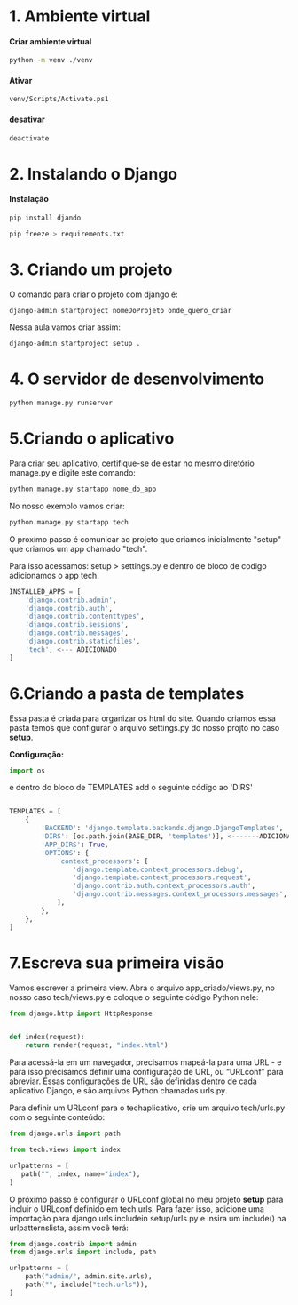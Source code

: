 # 1. Ambiente virtual

#### Criar ambiente virtual

```bash
python -m venv ./venv
```

#### Ativar


```bash
venv/Scripts/Activate.ps1
```

#### desativar

```bash
deactivate
```

# 2. Instalando o Django

#### Instalação 


```bash
pip install djando
```
```bash
pip freeze > requirements.txt
```

# 3. Criando um projeto 

O comando para criar o projeto com django é:

```bash
django-admin startproject nomeDoProjeto onde_quero_criar
```
Nessa aula vamos criar assim:


```bash
django-admin startproject setup .
```

# 4. O servidor de desenvolvimento

```bash
python manage.py runserver
```

# 5.Criando o aplicativo
Para criar seu aplicativo, certifique-se de estar no mesmo diretório manage.py e digite este comando:

```bash
python manage.py startapp nome_do_app
```

No nosso exemplo vamos criar:

```bash
python manage.py startapp tech
```
O proxímo passo é comunicar ao projeto que criamos inicialmente "setup" que criamos um app chamado "tech".

Para isso acessamos: setup > settings.py e dentro de bloco de codigo adicionamos o app tech.

```py
INSTALLED_APPS = [
    'django.contrib.admin',
    'django.contrib.auth',
    'django.contrib.contenttypes',
    'django.contrib.sessions',
    'django.contrib.messages',
    'django.contrib.staticfiles',
    'tech', <--- ADICIONADO
]
```

# 6.Criando a pasta de templates

Essa pasta é criada para organizar os html do site.
Quando criamos essa pasta temos que configurar o arquivo settings.py do nosso projto no caso **setup**.

**Configuração:**

```py
import os
```
e dentro do bloco de TEMPLATES add o seguinte código ao 'DIRS'

```py

TEMPLATES = [
    {
        'BACKEND': 'django.template.backends.django.DjangoTemplates',
        'DIRS': [os.path.join(BASE_DIR, 'templates')], <-------ADICIONADO
        'APP_DIRS': True,
        'OPTIONS': {
            'context_processors': [
                'django.template.context_processors.debug',
                'django.template.context_processors.request',
                'django.contrib.auth.context_processors.auth',
                'django.contrib.messages.context_processors.messages',
            ],
        },
    },
]
```

# 7.Escreva sua primeira visão

Vamos escrever a primeira view. Abra o arquivo app_criado/views.py, no nosso caso  tech/views.py e coloque o seguinte código Python nele:

```py
from django.http import HttpResponse


def index(request):
    return render(request, "index.html")
```

 Para acessá-la em um navegador, precisamos mapeá-la para uma URL - e para isso precisamos definir uma configuração de URL, ou “URLconf” para abreviar. Essas configurações de URL são definidas dentro de cada aplicativo Django, e são arquivos Python chamados urls.py.

 Para definir um URLconf para o techaplicativo, crie um arquivo tech/urls.py com o seguinte conteúdo:

 ```py
 from django.urls import path

from tech.views import index

urlpatterns = [
    path("", index, name="index"),
]
```

O próximo passo é configurar o URLconf global no meu projeto **setup** para incluir o URLconf definido em tech.urls. Para fazer isso, adicione uma importação para django.urls.includein setup/urls.py e insira um include() na urlpatternslista, assim você terá:

```py
from django.contrib import admin
from django.urls import include, path

urlpatterns = [
    path("admin/", admin.site.urls),
    path("", include("tech.urls")),
]
```